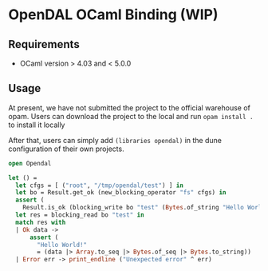# OpenDAL OCaml Binding (WIP)

## Requirements

* OCaml version > 4.03 and < 5.0.0



## Usage
At present, we have not submitted the project to the official warehouse of opam. 
Users can download the project to the local and run `opam install .` to install it locally

After that, users can simply add `(libraries opendal)` in the dune configuration of their own projects.

```ocaml
open Opendal

let () =
  let cfgs = [ ("root", "/tmp/opendal/test") ] in
  let bo = Result.get_ok (new_blocking_operator "fs" cfgs) in
  assert (
    Result.is_ok (blocking_write bo "test" (Bytes.of_string "Hello World!")));
  let res = blocking_read bo "test" in
  match res with
  | Ok data ->
      assert (
        "Hello World!"
        = (data |> Array.to_seq |> Bytes.of_seq |> Bytes.to_string))
  | Error err -> print_endline ("Unexpected error" ^ err)

```
